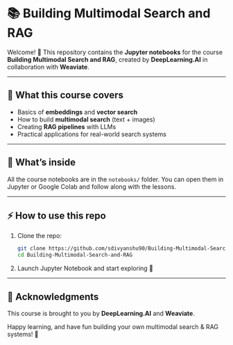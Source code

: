 # 📚 Building Multimodal Search and RAG

Welcome! 👋
This repository contains the **Jupyter notebooks** for the course **Building Multimodal Search and RAG**, created by **DeepLearning.AI** in collaboration with **Weaviate**.

---

## 🚀 What this course covers

* Basics of **embeddings** and **vector search**
* How to build **multimodal search** (text + images)
* Creating **RAG pipelines** with LLMs
* Practical applications for real-world search systems

---

## 📂 What’s inside

All the course notebooks are in the `notebooks/` folder.
You can open them in Jupyter or Google Colab and follow along with the lessons.

---

## ⚡ How to use this repo

1. Clone the repo:

   ```bash
   git clone https://github.com/sdivyanshu90/Building-Multimodal-Search-and-RAG.git
   cd Building-Multimodal-Search-and-RAG
   ```
2. Launch Jupyter Notebook and start exploring 🚀

---

## 🙌 Acknowledgments

This course is brought to you by **DeepLearning.AI** and **Weaviate**.

Happy learning, and have fun building your own multimodal search & RAG systems! 🎉
